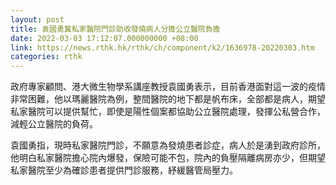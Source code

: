 ```yaml
---
layout: post
title: 袁國勇冀私家醫院門診助收發燒病人分擔公立醫院負擔
date: 2022-03-03 17:12:07.000000000 +08:00
link: https://news.rthk.hk/rthk/ch/component/k2/1636978-20220303.htm
categories: rthk
---
```


政府專家顧問、港大微生物學系講座教授袁國勇表示，目前香港面對這一波的疫情非常困難，他以瑪麗醫院為例，整間醫院的地下都是帆布床，全部都是病人，期望私家醫院可以提供幫忙，即使是陽性個案都協助公立醫院處理，發揮公私營合作，減輕公立醫院的負荷。

袁國勇指，現時私家醫院門診，不願意為發燒患者診症，病人於是湧到政府診所，他明白私家醫院擔心院內爆發，保險可能不包，院內的負壓隔離病房亦少，但期望私家醫院至少為確診患者提供門診服務，紓緩醫管局壓力。
